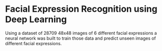 # Facial Expression Recognition using Deep Learning
Using a dataset of 28709 48x48 images of 6 different facial expressions a neural network was built to train those data and predict unseen images of different facial expressions.
